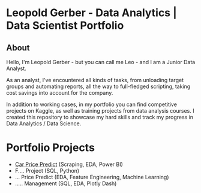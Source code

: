 # Leopold Gerber - Data Analytics | Data Scientist Portfolio
## About
Hello, I'm Leopold Gerber - but you can call me Leo - and I am a Junior Data Analyst.

As an analyst, I've encountered all kinds of tasks, from unloading target groups and automating reports, all the way to full-fledged scripting, taking cost savings into account for the company. 

In addition to working cases, in my portfolio you can find competitive projects on Kaggle, as well as training projects from data analysis courses.
I created this repository to showcase my hard skills and track my progress in Data Analytics / Data Science.

# Portfolio Projects
- [Car Price Predict](Project%20Car%20Price%20Predict.ipynb) (Scraping, EDA, Power BI)
- F.... Project (SQL, Python)
- ... Price Predict (EDA, Feature Engineering, Machine Learning)
- ..... Management (SQL, EDA, Plotly Dash)
